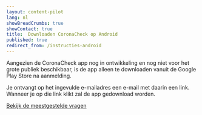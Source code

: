 ```yaml
---
layout: content-pilot
lang: nl
showBreadCrumbs: true
showContact: true
title:  Downloaden CoronaCheck op Android
published: true
redirect_from: /instructies-android
---
```

Aangezien de CoronaCheck app nog in ontwikkeling en nog niet voor het grote publiek beschikbaar, is de app alleen te downloaden vanuit de Google Play Store na aanmelding. 

Je ontvangt op het ingevulde e-mailadres een e-mail met daarin een link. Wanneer je op die link klikt zal de app gedownload worden. 

[Bekijk de meestgestelde vragen](/faq)
